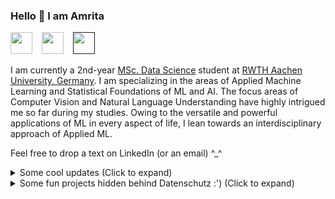 ### Hello 👋 I am Amrita

<a href="mailto:amritab1211@gmail.com"><img src="https://i.imgur.com/jskyI9X.png" width="35px"/></a> &ensp;
<a href="https://www.linkedin.com/in/amrita-bhattacherjee"><img src="https://i.imgur.com/8aJxz4M.png" width="35px"/></a> &ensp;
<a href=""><img src="[https://i.imgur.com/p7Sbh1b.png](https://www.5gmedcamp.de/wp-content/uploads/2021/03/Fraunhofer_HHI.png)" width="35px"/></a> &ensp;

I am currently a 2nd-year [MSc. Data Science](https://www.rwth-aachen.de/cms/root/studium/Vor-dem-Studium/Studiengaenge/Liste-Aktuelle-Studiengaenge/Studiengangbeschreibung/~pzpc/Data-Science-M-Sc/) student at [RWTH Aachen University, Germany](https://www.rwth-aachen.de/go/id/a/?lidx=1). I am specializing in the areas of Applied Machine Learning and Statistical Foundations of ML and AI. The focus areas of Computer Vision and Natural Language Understanding have highly intrigued me so far during my studies. Owing to the versatile and powerful applications of ML in every aspect of life, I lean towards an interdisciplinary approach of Applied ML. 

Feel free to drop a text on LinkedIn (or an email) ^_^

<details>
<summary>Some cool updates (Click to expand)</summary>
<p>
  <div style="width:100%;overflow-y:scroll; height:230px;">
    <ul id="News : "> 
      <li><i>[November 2023]</i> I receive the Deutschlanstipendium 2023, and funded by Porsche A.G. </li>
    </ul>
  </div>
</p>   
</details>


<details>
<summary>Some fun projects hidden behind Datenschutz :') (Click to expand)</summary>
<p>
  
  <div style="width:100%;overflow-y:scroll; height:230px;">
    <ul id=" Projects : "> 
      <li> <i> [December 2023] </i> <code style="color : gold"> <b> Variable-lag identification for multiple time-series analysis using improved dynamic time warping : Dr. Ximeng Cheng (Department of AI, Fraunhofer HHI, Berlin)</b> </code> </font> </li>
      <ul>
        <li> Identified dynamic lag in autocorrelated time series </li>
        <li> Performed Causality analysis (Granger's, etc.) to obtain information about lag effect </li>
        <li> Developed an implementation Dynamic Time Warping with moving window and correlation analysis (along with Transfer Entropy) </li>
        <li> Improved forecasting performance with feature engineering </li>
      </ul>
      <li><i>[September 2021]</i> <font color="blue"> <b> Hierarchical Clustering in Jet Reconstruction Algorithms : Prof. Dr. Debarghya Ghoshdastidar, Dr. Stefan Kluth (TU Munich with Max Planck Institute for Physics) </b> </font> </li>
        <ul>
          <li> Interpretability of hierarchical clustering algorithms in data obtained from hadronization </li>
          <li> Implemented 7 different clustering algorithms – Sequential Clustering, Average Linkage, Ward Linkage, DIANA (or Divisive-Analysis) with pairwise distance, DIANA with JADE/Durham distance, Recursive Spectral Maxcut, and Recursive Normalized Spectral Maxcut, to simulated and real data obtained from hadronization on the hadron, parton and data level </li>
          <li> Developed a modified distance metric to perform comparative analysis of the clustering results </li>
          <li> Generated algorithms that are Collinear Safe, developed a new metric to quantify performance </li>
          <li> Developed global clustering algorithms inspired from the k-means++ technique </li>
        </ul>
      <li><i> [March 2021] </i> <font color="blue"> <b> Exploratory Data Analysis on Time Series Sales Data : Prof. Dr. A. Chandra, Prof. Dr. D. Bhattacharya (St. Xavier's College, Kolkata) </b> </font> </li>
      <ul>
        <li> Analyzed 4 years of sales data (2 million+ data points) of a leading jewellery brand in India </li>
        <li> Conducted time series analysis on the data along with developing relevant business insights </li>
        <li> Used R programming language for data-cleaning, data pruning and data-visualisation </li>
        <li> Performed Customer Segmentation using RFM Model and k-means Clustering </li>
      </ul>
    </ul>
  </div>
</p>
      
</details>

